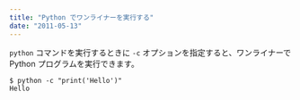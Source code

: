 ```yaml
---
title: "Python でワンライナーを実行する"
date: "2011-05-13"
---
```


`python` コマンドを実行するときに `-c` オプションを指定すると、ワンライナーで Python プログラムを実行できます。

```
$ python -c "print('Hello')"
Hello
```

